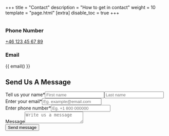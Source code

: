 +++
title = "Contact"
description = "How to get in contact"
weight = 10
template = "page.html"
[extra]
disable_toc = true
+++

<div class="contact-form">
  <div class="first-container">
    <div class="info-container">
      <!-- <div><img class="icon" /> -->
        <!-- <h3>Address</h3> -->
        <!-- <p>Mada Center 8th floor, 379 Hudson St, New York, NY 10018 US</p> -->
      <!-- </div> -->
      <div> <img class="icon" />
        <h3>Phone Number</h3>
        <a href="tel:+46123456789">+46 123 45 67 89 </a>
      </div>
      <div><img class="icon" />
        <h3>Email</h3>
        <p>{{ email() }}</p>
      </div>
    </div>
  </div>
  <div class="second-container">
    <h2>Send Us A Message</h2>
    <form>
      <div class="form-group"><label for="name-input">Tell us your name*</label><input id="name-input" type="text"
          placeholder="First name" required="required" /><input type="text" placeholder="Last name"
          required="required" /></div>
      <div class="form-group"><label for="email-input">Enter your email*</label><input id="email-input" type="text"
          placeholder="Eg. example@email.com" required="required" /></div>
      <div class="form-group"><label for="phone-input">Enter phone number*</label><input id="phone-input" type="text"
          placeholder="Eg. +1 800 000000" required="required" /></div>
      <div class="form-group"><label for="message-textarea">Message</label><textarea id="message-textarea"
          placeholder="Write us a message"></textarea></div><button>Send message</button>
    </form>
  </div>
</div>
